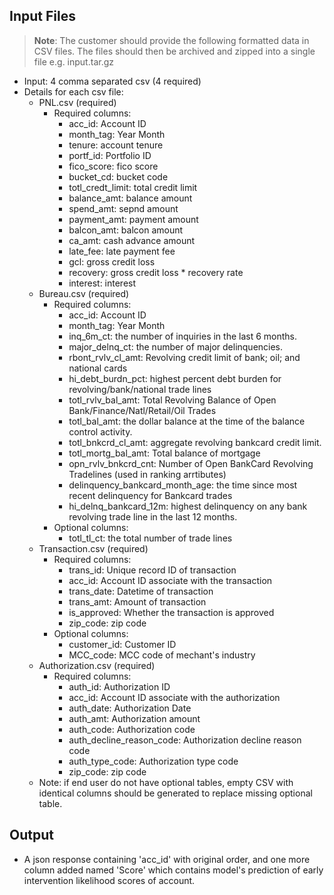 ## Input Files

> **Note**: The customer should provide the following formatted data in CSV files. The files should then be archived and zipped into a single file e.g. input.tar.gz 

- Input: 4 comma separated csv (4 required)
- Details for each csv file:
    - PNL.csv (required)
        - Required columns: 
            - acc_id: Account ID
            - month_tag: Year Month
            - tenure: account tenure
            - portf_id: Portfolio ID
            - fico_score: fico score
            - bucket_cd: bucket code
            - totl_credt_limit: total credit limit
            - balance_amt: balance amount
            - spend_amt: sepnd amount
            - payment_amt: payment amount
            - balcon_amt: balcon amount
            - ca_amt: cash advance amount
            - late_fee: late payment fee
            - gcl: gross credit loss
            - recovery: gross credit loss * recovery rate
            - interest: interest 
    - Bureau.csv (required)
        - Required columns: 
            - acc_id: Account ID
            - month_tag: Year Month
            - inq_6m_ct: the number of inquiries in the last 6 months.
            - major_delnq_ct: the number of major delinquencies.
            - rbont_rvlv_cl_amt: Revolving credit limit of bank; oil; and national cards
            - hi_debt_burdn_pct: highest percent debt burden for revolving/bank/national trade lines
            - totl_rvlv_bal_amt: Total Revolving Balance of Open Bank/Finance/Natl/Retail/Oil Trades
            - totl_bal_amt: the dollar balance at the time of the balance control activity.
            - totl_bnkcrd_cl_amt: aggregate revolving bankcard credit limit.
            - totl_mortg_bal_amt: Total balance of mortgage
            - opn_rvlv_bnkcrd_cnt: Number of Open BankCard Revolving Tradelines (used in ranking arrtibutes)
            - delinquency_bankcard_month_age: the time since most recent delinquency for Bankcard trades
            - hi_delnq_bankcard_12m: highest delinquency on any bank revolving trade line in the last 12 months.
        - Optional columns: 
            - totl_tl_ct: the total number of trade lines
    - Transaction.csv (required)
        - Required columns: 
            - trans_id: Unique record ID of transaction
            - acc_id: Account ID associate with the transaction
            - trans_date: Datetime of transaction
            - trans_amt: Amount of transaction
            - is_approved: Whether the transaction is approved
            - zip_code: zip code
        - Optional columns: 
            - customer_id: Customer ID
            - MCC_code: MCC code of mechant's industry
    - Authorization.csv (required)
        - Required columns: 
            - auth_id: Authorization ID
            - acc_id: Account ID associate with the authorization
            - auth_date: Authorization Date
            - auth_amt: Authorization amount
            - auth_code: Authorization code
            - auth_decline_reason_code: Authorization decline reason code
            - auth_type_code: Authorization type code
            - zip_code: zip code
    - Note: if end user do not have optional tables, empty CSV with identical columns should be generated to replace missing optional table.

## Output
- A json response containing 'acc_id'  with original order, and one more column added named 'Score' which contains model's prediction of early intervention likelihood scores of account.

